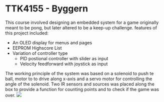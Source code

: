 # TTK4155 - Byggern
This course involved designing an embedded system for a game originally meant to be pong, but later altered to be a keep-up challenge. features of this project included:
* An OLED display for menus and pages
* EEPROM Highscore List
* Variation of controller type
  * PID postional controller with slider as input
  * Velocity feedforward with joystick as input
  
The working principle of the system was based on a solenoid to push te ball, motor to to drive along x-axis and a servo motor for controlling the angle of the solenoid. Two IR sensors and sources was placed along the box to provide a function for counting points and to check if the game was over.
![](https://i.imgur.com/RSPCCuv.jpg)
